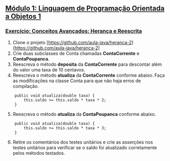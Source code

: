 ## [Módulo 1: Linguagem de Programação Orientada a Objetos 1](https://aula-java.github.io/aulas/lpoo-1.html)

### [Exercício: Conceitos Avançados: Herança e Reescrita](https://aula-java.github.io/aulas/avancado/#/3)

1. Clone o projeto [https://github.com/aula-java/heranca-2](https://github.com/aula-java/heranca-2)
2. Crie duas subclasses de Conta chamadas **ContaCorrente** e **ContaPoupanca**.
3. Reescreva o método **deposita** da **ContaCorrente** para descontar além do valor uma taxa de 10 centavos.
4. Reescreva o método **atualiza** da **ContaCorrente** conforme abaixo. Faça as modificações na classe Conta para que não haja erros de compilação.
```
	public void atualiza(double taxa) {
		this.saldo += this.saldo * taxa * 2;
	}
```
5. Reescreva o método **atualiza** da **ContaPoupanca** conforme abaixo. 
```
	public void atualiza(double taxa) {
		this.saldo += this.saldo * taxa * 3;
	}
```
6. Retire os comentários dos testes unitários e crie as asserções nos testes unitários para verificar se o saldo foi atualizado corretamente pelos métodos testados.


